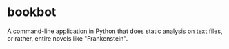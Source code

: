 # bookbot
A command-line application in Python that does static analysis on text files, or rather, entire novels like "Frankenstein".
